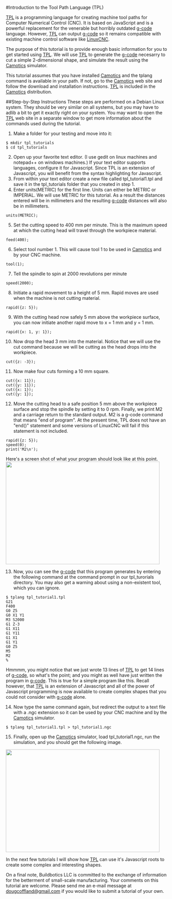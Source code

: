 #Introduction to the Tool Path Language (TPL)

[TPL](http://tplang.org) is a programming language for creating machine tool paths for Computer Numerical Control (CNC). It is based on JavaScript and is a powerful replacement for the venerable but horribly outdated [g-code](http://reprap.org/wiki/G-code) language. However, [TPL](http://tplang.org) can output [g-code](http://reprap.org/wiki/G-code) so it remains compatible with existing machine control software like [LinuxCNC](http://www.linuxcnc.org).

The purpose of this tutorial is to provide enough basic information for you to get started using [TPL](http://tplang.org).  We will use [TPL](http://tplang.org) to generate the [g-code](http://reprap.org/wiki/G-code) necesarry to cut a simple 2-dimensional shape, and simulate the result using the [Camotics](http://openscam.org) simulator.

This tutorial assumes that you have installed [Camotics](http://openscam.org) and the tplang command is available in your path.  If not, go to the [Camotics](http://openscam.org) web site and follow the download and installation instructions.  [TPL](http://tplang.org) is included in the [Camotics](http://openscam.org) distribution.

##Step-by-Step Instructions
These steps are performed on a Debian Linux system.  They should be very similar on all systems, but you may have to adlib a bit to get it exactly right on your system.  You may want to open the [TPL](http://tplang.org) web site in a separate window to get more information about the commands used during the tutorial.

1. Make a folder for your testing and move into it:

  ```
  $ mkdir tpl_tutorials
  $ cd tpl_tutorials
  ```
2. Open up your favorite text editor.  (I use gedit on linux machines and notepad++ on windows machines.)  If your text editor supports languages, configure it for Javascript.  Since TPL is an extension of Javascript, you will benefit from the syntax highlighting for Javascript.
3. From within your text editor create a new file called tpl_tutorial1.tpl and save it in the tpl_tutorials folder that you created in step 1.
4. Enter units(METRIC) for the first line.  Units can either be METRIC or IMPERIAL.  We will use METRIC for this tutorial.  As a result the distances entered will be in millimeters and the resulting [g-code](http://reprap.org/wiki/G-code) distances will also be in millimeters.

  ```
  units(METRIC);
  ```
5. Set the cutting speed to 400 mm per minute.  This is the maximum speed at which the cutting head will travel through the workpiece material.

  ```
  feed(400);
  ```
6. Select tool number 1.  This will cause tool 1 to be used in [Camotics](http://openscam.org) and by your CNC machine.

  ```
  tool(1);
  ```
7. Tell the spindle to spin at 2000 revolutions per minute

  ```
  speed(2000);
  ```
8. Initiate a rapid movement to a height of 5 mm.  Rapid moves are used when the machine is not cutting material.

  ```
  rapid({z: 5});
  ```
9. With the cutting head now safely 5 mm above the workpiece surface, you can now initiate another rapid move to x = 1 mm and y = 1 mm.

  ```
  rapid({x: 1, y: 1});
  ```
10. Now drop the head 3 mm into the material.  Notice that we will use the cut command because we will be cutting as the head drops into the workpiece.

  ```
  cut({z: -3});
  ```
11. Now make four cuts forming a 10 mm square.

  ```
  cut({x: 11});
  cut({y: 11});
  cut({x: 1});
  cut({y: 1});
  ```
12. Move the cutting head to a safe position 5 mm above the workpiece surface and stop the spindle by setting it to 0 rpm.  Finally, we print M2 and a carriage return to the standard output.  M2 is a g-code command that means "end of program".  At the present time, TPL does not have an "end()" statement and some versions of LinuxCNC will fail if this statement is not included.

  ```
  rapid({z: 5});
  speed(0);
  print('M2\n');
  ```
Here's a screen shot of what your program should look like at this point.
  <img src = "https://github.com/DougCoffland/buildbotics-ui/blob/master/learn/Lessons/TPL_Lesson1/tpl_tut1_1.png" height="320" width = "480">

13. Now, you can see the [g-code](http://reprap.org/wiki/G-code) that this program generates by entering the following command at the command prompt in our tpl_turorials directory.  You may also get a warning about using a non-existent tool, which you can ignore.

  ```
  $ tplang tpl_tutorial1.tpl
  G21
  F400
  G0 Z5
  G0 X1 Y1
  M3 S2000
  G1 Z-3
  G1 X11
  G1 Y11
  G1 X1
  G1 Y1
  G0 Z5
  M5
  M2
  %
  ```
Hmmmm, you might notice that we just wrote 13 lines of [TPL](http://tplang.org) to get 14 lines of [g-code](http://reprap.org/wiki/G-code), so what's the point; and you might as well have just written the program in [g-code](http://reprap.org/wiki/G-code).  This is true for a simple program like this.  Recall however, that [TPL](http://tplang.org) is an extension of Javascript and all of the power of Javascript programming is now available to create complex shapes that you could not consider with [g-code](http://reprap.org/wiki/G-code) alone.

14. Now type the same command again, but redirect the output to a text file with a .ngc extension so it can be used by your CNC machine and by the [Camotics](http://openscam.org) simulator.

  ```
  $ tplang tpl_tutorial1.tpl > tpl_tutorial1.ngc
  ```
15. Finally, open up the [Camotics](http://openscam.org) simulator, load tpl_tutorial1.ngc, run the simulation, and you should get the following image.

  <img src = "https://github.com/DougCoffland/buildbotics-ui/blob/master/learn/tpl_tut1_2.png" height="320" width = "480">

In the next few tutorials I will show how [TPL](http://tplang.org) can use it's Javascript roots to create some complex and interesting shapes.

On a final note, Buildbotics LLC is committed to the exchange of information for the betterment of small-scale manufacturing.  Your comments on this tutorial are welcome.  Please send me an e-mail message at dougcoffland@gmail.com if you would like to submit a tutorial of your own.

  
  
